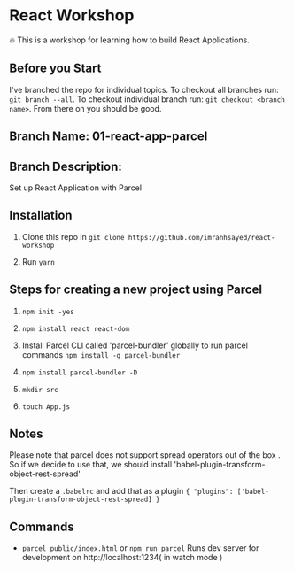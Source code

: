 # React Workshop

:fire: This is a workshop for learning how to build React Applications.

## Before you Start
I've branched the repo for individual topics.
To checkout all branches run: `git branch --all`.
To checkout individual branch run: `git checkout <branch name>`. From there on you should be good.

## Branch Name: 01-react-app-parcel
## Branch Description:
Set up React Application with Parcel

## Installation

1. Clone this repo in `git clone https://github.com/imranhsayed/react-workshop`

2. Run `yarn`

## Steps for creating a new project using Parcel

1. `npm init -yes`

2. `npm install react react-dom`

3. Install Parcel CLI called 'parcel-bundler' globally to run parcel commands `npm install -g parcel-bundler` 

4. `npm install parcel-bundler -D`

5. `mkdir src`

6. `touch App.js`

## Notes

Please note that parcel does not support spread operators out of the box .
So if we decide to use that, we should install 'babel-plugin-transform-object-rest-spread'

Then create a `.babelrc` and add that as a plugin `{ "plugins": ['babel-plugin-transform-object-rest-spread] }`

## Commands

- `parcel public/index.html` or `npm run parcel` Runs dev server for development on http://localhost:1234( in watch mode )



